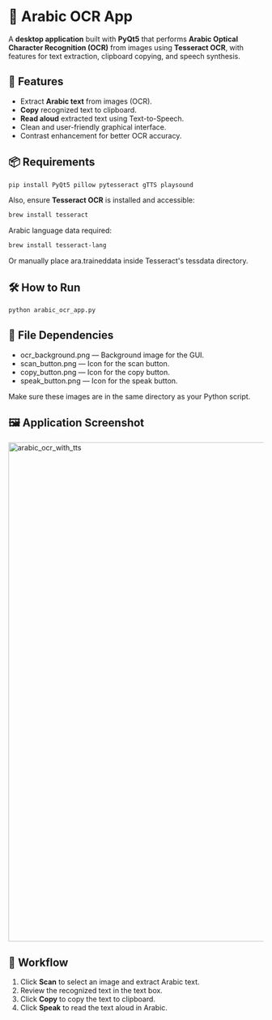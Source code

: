 # 📝 Arabic OCR App

A **desktop application** built with **PyQt5** that performs **Arabic Optical Character Recognition (OCR)** from images using **Tesseract OCR**, with features for text extraction, clipboard copying, and speech synthesis.


## 🚀 Features

- Extract **Arabic text** from images (OCR).
- **Copy** recognized text to clipboard.
- **Read aloud** extracted text using Text-to-Speech.
- Clean and user-friendly graphical interface.
- Contrast enhancement for better OCR accuracy.


## 📦 Requirements

```bash
pip install PyQt5 pillow pytesseract gTTS playsound
```

Also, ensure **Tesseract OCR** is installed and accessible:

```bash
brew install tesseract
```

Arabic language data required:

```bash
brew install tesseract-lang
```

Or manually place ara.traineddata inside Tesseract's tessdata directory.

## 🛠️ How to Run

```bash
python arabic_ocr_app.py
```

## 📂 File Dependencies

* ocr_background.png — Background image for the GUI.
* scan_button.png — Icon for the scan button.
* copy_button.png — Icon for the copy button.
* speak_button.png — Icon for the speak button.

Make sure these images are in the same directory as your Python script.

## 🖼️ Application Screenshot

<img width="986" alt="arabic_ocr_with_tts" src="https://github.com/user-attachments/assets/f5b734a5-6422-4157-87b4-06ae758ffde0" />

## 🧠 Workflow

1. Click **Scan** to select an image and extract Arabic text.
2. Review the recognized text in the text box.
3. Click **Copy** to copy the text to clipboard.
4. Click **Speak** to read the text aloud in Arabic.
